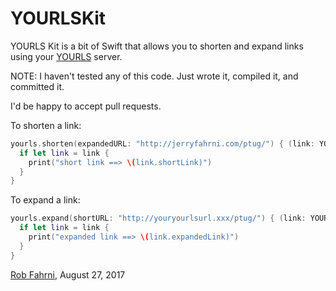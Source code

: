 # YOURLSKit

YOURLS Kit is a bit of Swift that allows you to shorten and expand links using your [YOURLS](https://yourls.org) server.

NOTE: I haven't tested any of this code. Just wrote it, compiled it, and committed it. 

I'd be happy to accept pull requests.

To shorten a link:
```swift        
yourls.shorten(expandedURL: "http://jerryfahrni.com/ptug/") { (link: YOURLSLink?, error: Error?) in
  if let link = link {
    print("short link ==> \(link.shortLink)")
  }
}
```

To expand a link:
```swift
yourls.expand(shortURL: "http://youryourlsurl.xxx/ptug/") { (link: YOURLSLink?, error: Error?) in
  if let link = link {
    print("expanded link ==> \(link.expandedLink)")
  }
}
```

[Rob Fahrni](https://fahrni.me), August 27, 2017
